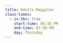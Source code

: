 ```yaml
---
title: Adults Reggaton
class-times:
  - is-tbc: true
    start-time: 06:30 PM
    end-time: 07:30 PM
    day: Thursday
---
```

